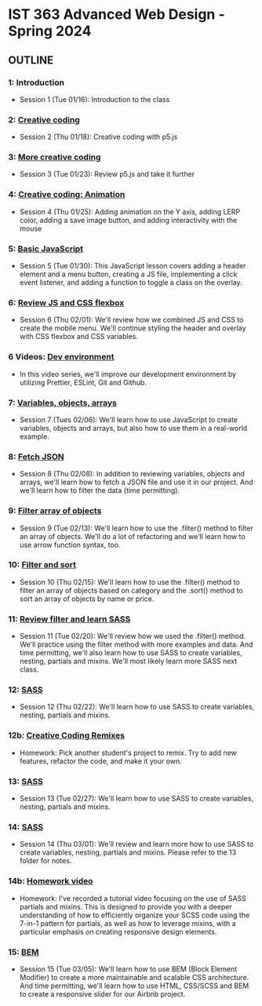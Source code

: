 # IST 363 Advanced Web Design - Spring 2024

## OUTLINE

### 1: Introduction

- Session 1 (Tue 01/16): Introduction to the class

### 2: [Creative coding](02)

- Session 2 (Thu 01/18): Creative coding with p5.js

### 3: [More creative coding](03)

- Session 3 (Tue 01/23): Review p5.js and take it further

### 4: [Creative coding: Animation](04)

- Session 4 (Thu 01/25): Adding animation on the Y axis, adding LERP color, adding a save image button, and adding interactivity with the mouse

### 5: [Basic JavaScript](05)

- Session 5 (Tue 01/30): This JavaScript lesson covers adding a header element and a menu button, creating a JS file, implementing a click event listener, and adding a function to toggle a class on the overlay.

### 6: [Review JS and CSS flexbox](06)

- Session 6 (Thu 02/01): We'll review how we combined JS and CSS to create the mobile menu. We'll continue styling the header and overlay with CSS flexbox and CSS variables.

### 6 Videos: [Dev environment](06_videos)

- In this video series, we'll improve our development environment by utilizing Prettier, ESLint, Git and Github.

### 7: [Variables, objects, arrays](07)

- Session 7 (Tues 02/06): We'll learn how to use JavaScript to create variables, objects and arrays, but also how to use them in a real-world example.

### 8: [Fetch JSON](08)

- Session 8 (Thu 02/08): In addition to reviewing variables, objects and arrays, we'll learn how to fetch a JSON file and use it in our project. And we'll learn how to filter the data (time permitting).

### 9: [Filter array of objects](09)

- Session 9 (Tue 02/13): We'll learn how to use the .filter() method to filter an array of objects. We'll do a lot of refactoring and we'll learn how to use arrow function syntax, too.

### 10: [Filter and sort](10)

- Session 10 (Thu 02/15): We'll learn how to use the .filter() method to filter an array of objects based on category and the .sort() method to sort an array of objects by name or price.

### 11: [Review filter and learn SASS](11)

- Session 11 (Tue 02/20): We'll review how we used the .filter() method. We'll practice using the filter method with more examples and data. And time permitting, we'll also learn how to use SASS to create variables, nesting, partials and mixins. We'll most likely learn more SASS next class.

### 12: [SASS](12)

- Session 12 (Thu 02/22): We'll learn how to use SASS to create variables, nesting, partials and mixins.

### 12b: [Creative Coding Remixes](12_remixes)

- Homework: Pick another student's project to remix. Try to add new features, refactor the code, and make it your own.

### 13: [SASS](13)

- Session 13 (Tue 02/27): We'll learn how to use SASS to create variables, nesting, partials and mixins.

### 14: [SASS](13)

- Session 14 (Thu 03/01): We'll review and learn more how to use SASS to create variables, nesting, partials and mixins. Please refer to the 13 folder for notes.

### 14b: [Homework video](14_video)

- Homework: I've recorded a tutorial video focusing on the use of SASS partials and mixins. This is designed to provide you with a deeper understanding of how to efficiently organize your SCSS code using the 7-in-1 pattern for partials, as well as how to leverage mixins, with a particular emphasis on creating responsive design elements.

### 15: [BEM](15)

- Session 15 (Tue 03/05): We'll learn how to use BEM (Block Element Modifier) to create a more maintainable and scalable CSS architecture. And time permitting, we'll learn how to use 
HTML, CSS/SCSS and BEM to create a responsive slider for our Airbnb project.